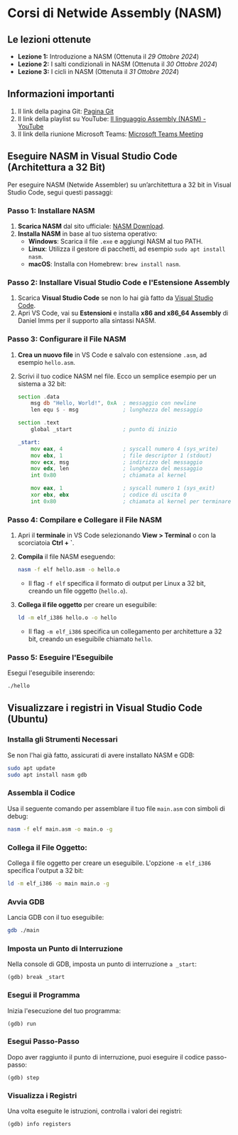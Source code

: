 # Corsi di Netwide Assembly (NASM)

## Le lezioni ottenute
- **Lezione 1:** Introduzione a NASM (Ottenuta il *29 Ottobre 2024*)
- **Lezione 2:** I salti condizionali in NASM (Ottenuta il *30 Ottobre 2024*)
- **Lezione 3:** I cicli in NASM (Ottenuta il *31 Ottobre 2024*)

## Informazioni importanti

1. Il link della pagina Git: [Pagina Git](https://github.com/SignorTynam/NASM/tree/main)
2. Il link della playlist su YouTube: [Il linguaggio Assembly (NASM) - YouTube](https://www.youtube.com/playlist?list=PLYO89vdz7M66gHXwksj2oCRjLg9pdt_Ze)
3. Il link della riunione Microsoft Teams: [Microsoft Teams Meeting](https://teams.microsoft.com/l/meetup-join/19:meeting_MzY3NTE3NTctOTQxNC00NGQ3LWIzYzQtODVmOWEyMjJhOWEy@thread.v2/0?context=%7B%22Tid%22:%22e99647dc-1b08-454a-bf8c-699181b389ab%22,%22Oid%22:%22cb57021c-611d-4909-a520-d4db3584864b%22%7D)


## Eseguire NASM in Visual Studio Code (Architettura a 32 Bit)

Per eseguire NASM (Netwide Assembler) su un’architettura a 32 bit in Visual Studio Code, segui questi passaggi:

### Passo 1: Installare NASM
1. **Scarica NASM** dal sito ufficiale: [NASM Download](https://www.nasm.us/).
2. **Installa NASM** in base al tuo sistema operativo:
   - **Windows**: Scarica il file `.exe` e aggiungi NASM al tuo PATH.
   - **Linux**: Utilizza il gestore di pacchetti, ad esempio `sudo apt install nasm`.
   - **macOS**: Installa con Homebrew: `brew install nasm`.

### Passo 2: Installare Visual Studio Code e l'Estensione Assembly
1. Scarica **Visual Studio Code** se non lo hai già fatto da [Visual Studio Code](https://code.visualstudio.com/).
2. Apri VS Code, vai su **Estensioni** e installa **x86 and x86_64 Assembly** di Daniel Imms per il supporto alla sintassi NASM.

### Passo 3: Configurare il File NASM
1. **Crea un nuovo file** in VS Code e salvalo con estensione `.asm`, ad esempio `hello.asm`.
2. Scrivi il tuo codice NASM nel file. Ecco un semplice esempio per un sistema a 32 bit:

    ```asm
    section .data
        msg db "Hello, World!", 0xA  ; messaggio con newline
        len equ $ - msg              ; lunghezza del messaggio

    section .text
        global _start                ; punto di inizio

    _start:
        mov eax, 4                   ; syscall numero 4 (sys_write)
        mov ebx, 1                   ; file descriptor 1 (stdout)
        mov ecx, msg                 ; indirizzo del messaggio
        mov edx, len                 ; lunghezza del messaggio
        int 0x80                     ; chiamata al kernel

        mov eax, 1                   ; syscall numero 1 (sys_exit)
        xor ebx, ebx                 ; codice di uscita 0
        int 0x80                     ; chiamata al kernel per terminare
    ```

### Passo 4: Compilare e Collegare il File NASM
1. Apri il **terminale** in VS Code selezionando **View > Terminal** o con la scorciatoia **Ctrl + `**.
2. **Compila** il file NASM eseguendo:
    ```bash
    nasm -f elf hello.asm -o hello.o
    ```
   - Il flag `-f elf` specifica il formato di output per Linux a 32 bit, creando un file oggetto (`hello.o`).

3. **Collega il file oggetto** per creare un eseguibile:
    ```bash
    ld -m elf_i386 hello.o -o hello
    ```
   - Il flag `-m elf_i386` specifica un collegamento per architetture a 32 bit, creando un eseguibile chiamato `hello`.

### Passo 5: Eseguire l'Eseguibile
Esegui l'eseguibile inserendo:
   ```bash
   ./hello
   ```
## Visualizzare i registri in Visual Studio Code (Ubuntu)
### Installa gli Strumenti Necessari
Se non l'hai già fatto, assicurati di avere installato NASM e GDB:
```bash
sudo apt update
sudo apt install nasm gdb
```

### Assembla il Codice
Usa il seguente comando per assemblare il tuo file ``main.asm`` con simboli di debug:
```bash
nasm -f elf main.asm -o main.o -g
```
### Collega il File Oggetto: 
Collega il file oggetto per creare un eseguibile. L'opzione ``-m elf_i386`` specifica l'output a 32 bit:
```bash
ld -m elf_i386 -o main main.o -g
```

### Avvia GDB
Lancia GDB con il tuo eseguibile:
```bash
gdb ./main
```

### Imposta un Punto di Interruzione
Nella console di GDB, imposta un punto di interruzione ```a _start```:
```gdb
(gdb) break _start
```

### Esegui il Programma
Inizia l'esecuzione del tuo programma:
```gdb
(gdb) run
```

### Esegui Passo-Passo
Dopo aver raggiunto il punto di interruzione, puoi eseguire il codice passo-passo:
```gdb
(gdb) step
```
### Visualizza i Registri
Una volta eseguite le istruzioni, controlla i valori dei registri:
```gdb
(gdb) info registers
```
